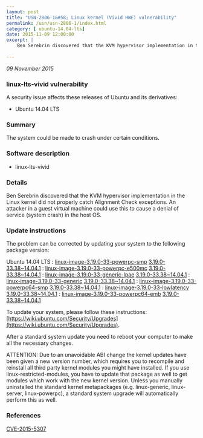 ```yaml
---
layout: post
title: "USN-2806-1&#58; Linux kernel (Vivid HWE) vulnerability"
permalink: /usn/usn-2806-1/index.html
category: [ ubuntu-14.04-lts]
date: 2015-11-09 12:00:00
excerpt: |
    Ben Serebrin discovered that the KVM hypervisor implementation in the Linux kernel did not properly catch Alignment Check exceptions. An attacker in a guest virtual machine could use this to cause a denial of service (system crash) in the host OS. 
    
--- 
```

 
 

*09 November 2015*

### linux-lts-vivid vulnerability

A security issue affects these releases of Ubuntu and its derivatives:

* Ubuntu 14.04 LTS

### Summary

The system could be made to crash under certain conditions. 

### Software description

* linux-lts-vivid 

### Details

Ben Serebrin discovered that the KVM hypervisor implementation in the Linux kernel did not properly catch Alignment Check exceptions. An attacker in a guest virtual machine could use this to cause a denial of service (system crash) in the host OS. 

### Update instructions

The problem can be corrected by updating your system to the following package version:

Ubuntu 14.04 LTS
 : [linux-image-3.19.0-33-powerpc-smp](https://launchpad.net/ubuntu/+source/linux-lts-vivid) <span> [3.19.0-33.38~14.04.1](https://launchpad.net/ubuntu/+source/linux-lts-vivid/3.19.0-33.38~14.04.1) </span> 
 : [linux-image-3.19.0-33-powerpc-e500mc](https://launchpad.net/ubuntu/+source/linux-lts-vivid) <span> [3.19.0-33.38~14.04.1](https://launchpad.net/ubuntu/+source/linux-lts-vivid/3.19.0-33.38~14.04.1) </span> 
 : [linux-image-3.19.0-33-generic-lpae](https://launchpad.net/ubuntu/+source/linux-lts-vivid) <span> [3.19.0-33.38~14.04.1](https://launchpad.net/ubuntu/+source/linux-lts-vivid/3.19.0-33.38~14.04.1) </span> 
 : [linux-image-3.19.0-33-generic](https://launchpad.net/ubuntu/+source/linux-lts-vivid) <span> [3.19.0-33.38~14.04.1](https://launchpad.net/ubuntu/+source/linux-lts-vivid/3.19.0-33.38~14.04.1) </span> 
 : [linux-image-3.19.0-33-powerpc64-smp](https://launchpad.net/ubuntu/+source/linux-lts-vivid) <span> [3.19.0-33.38~14.04.1](https://launchpad.net/ubuntu/+source/linux-lts-vivid/3.19.0-33.38~14.04.1) </span> 
 : [linux-image-3.19.0-33-lowlatency](https://launchpad.net/ubuntu/+source/linux-lts-vivid) <span> [3.19.0-33.38~14.04.1](https://launchpad.net/ubuntu/+source/linux-lts-vivid/3.19.0-33.38~14.04.1) </span> 
 : [linux-image-3.19.0-33-powerpc64-emb](https://launchpad.net/ubuntu/+source/linux-lts-vivid) <span> [3.19.0-33.38~14.04.1](https://launchpad.net/ubuntu/+source/linux-lts-vivid/3.19.0-33.38~14.04.1) </span> 

To update your system, please follow these instructions: [https://wiki.ubuntu.com/Security/Upgrades](https://wiki.ubuntu.com/Security/Upgrades).

After a standard system update you need to reboot your computer to make all the necessary changes.

ATTENTION: Due to an unavoidable ABI change the kernel updates have been given a new version number, which requires you to recompile and reinstall all third party kernel modules you might have installed. If you use linux-restricted-modules, you have to update that package as well to get modules which work with the new kernel version. Unless you manually uninstalled the standard kernel metapackages (e.g. linux-generic, linux-server, linux-powerpc), a standard system upgrade will automatically perform this as well. 

### References

 
 [CVE-2015-5307](http://people.ubuntu.com/~ubuntu-security/cve/CVE-2015-5307)
 


